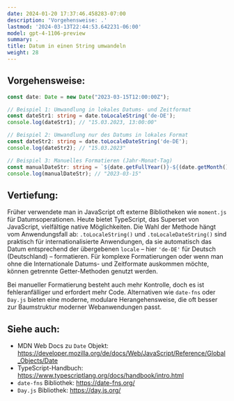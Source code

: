 ```yaml
---
date: 2024-01-20 17:37:46.458283-07:00
description: 'Vorgehensweise: .'
lastmod: '2024-03-13T22:44:53.642231-06:00'
model: gpt-4-1106-preview
summary: .
title: Datum in einen String umwandeln
weight: 28
---
```


## Vorgehensweise:
```TypeScript
const date: Date = new Date("2023-03-15T12:00:00Z");

// Beispiel 1: Umwandlung in lokales Datums- und Zeitformat
const dateStr1: string = date.toLocaleString('de-DE');
console.log(dateStr1); // "15.03.2023, 13:00:00"

// Beispiel 2: Umwandlung nur des Datums in lokales Format
const dateStr2: string = date.toLocaleDateString('de-DE');
console.log(dateStr2); // "15.03.2023"

// Beispiel 3: Manuelles Formatieren (Jahr-Monat-Tag)
const manualDateStr: string = `${date.getFullYear()}-${(date.getMonth() + 1).toString().padStart(2, '0')}-${date.getDate().toString().padStart(2, '0')}`;
console.log(manualDateStr); // "2023-03-15"
```

## Vertiefung:
Früher verwendete man in JavaScript oft externe Bibliotheken wie `moment.js` für Datumsoperationen. Heute bietet TypeScript, das Superset von JavaScript, vielfältige native Möglichkeiten. Die Wahl der Methode hängt vom Anwendungsfall ab: `.toLocaleString()` und `.toLocaleDateString()` sind praktisch für internationalisierte Anwendungen, da sie automatisch das Datum entsprechend der übergebenen `locale` – hier `'de-DE'` für Deutsch (Deutschland) – formatieren. Für komplexe Formatierungen oder wenn man ohne die Internationale Datums- und Zeitformate auskommen möchte, können getrennte Getter-Methoden genutzt werden.

Bei manueller Formatierung besteht auch mehr Kontrolle, doch es ist fehleranfälliger und erfordert mehr Code. Alternativen wie `date-fns` oder `Day.js` bieten eine moderne, modulare Herangehensweise, die oft besser zur Baumstruktur moderner Webanwendungen passt.

## Siehe auch:
- MDN Web Docs zu `Date` Objekt: https://developer.mozilla.org/de/docs/Web/JavaScript/Reference/Global_Objects/Date
- TypeScript-Handbuch: https://www.typescriptlang.org/docs/handbook/intro.html
- `date-fns` Bibliothek: https://date-fns.org/
- `Day.js` Bibliothek: https://day.js.org/
